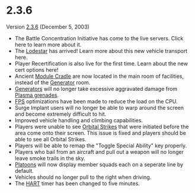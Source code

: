 # 2.3.6

Version [2.3.6](2.3.6.md) (December 5, 2003)

- The Battle Concentration Initiative has come to the live servers. Click here
  to learn more about it.
- The [Lodestar](../vehicles/Lodestar.md) has arrived! Learn more about this new
  vehicle transport here.
- Player Recertification is also live for the first time. Learn about the new
  cert options here!
- Ancient [Module Cradle](../items/Module_Cradle.md) are now located in the main
  room of facilities, instead of the [Generator](../items/Generator.md) room.
- [Generators](../items/Generator.md) will no longer take excessive aggravated
  damage from [Plasma grenades](../weapons/Plasma_grenade.md).
- [FPS](../terminology/FPS.md) optimizations have been made to reduce the load
  on the CPU.
- Surge Implant users will no longer be able to warp around the screen and
  become extremely difficult to hit.
- Improved vehicle handling and climbing capabilities.
- Players were unable to see [Orbital Strikes](../terminology/Orbital_Strike.md)
  that were initiated before the area come onto their screen. This issue is
  fixed and players should be able to see all Orbital Strikes.
- Players will be able to remap the "Toggle Special Ability" key properly.
- Players who bail from an aircraft and pull out a weapon will no longer leave
  smoke trails in the sky.
- [Platoons](../terminology/Platoon.md) will now display member squads each on a
  seperate line by default.
- Vehicles should no longer pull to the right when driving.
- The [HART](../terminology/HART.md) timer has been changed to five minutes.
